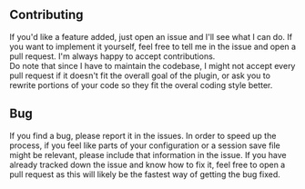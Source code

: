 ## Contributing

If you'd like a feature added, just open an issue and I'll see what I can do. If you want to implement it yourself, feel free to tell me in the issue and open a pull request. I'm always happy to accept contributions.\
Do note that since I have to maintain the codebase, I might not accept every pull request if it doesn't fit the overall goal of the plugin, or ask you to rewrite portions of your code so they fit the overal coding style better.

## Bug

If you find a bug, please report it in the issues. In order to speed up the process, if you feel like parts of your configuration or a session save file might be relevant, please include that information in the issue. If you have already tracked down the issue and know how to fix it, feel free to open a pull request as this will likely be the fastest way of getting the bug fixed.
